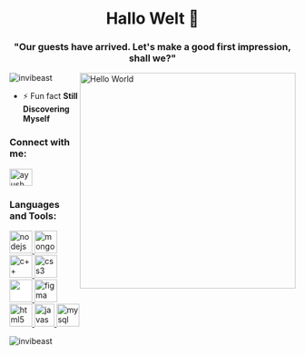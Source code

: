 <h1 align="center">Hallo Welt 👋</h1>
<h3 align="center">"Our guests have arrived. Let's make a good first impression, shall we?"</h3>
<img align="right" alt="Hello World" width="380" margin="20" border-radius="20" src="https://i.pinimg.com/originals/75/e7/ef/75e7ef7aa27009befb076509382b86b8.gif">
<p align="left"> <img src="https://komarev.com/ghpvc/?username=invibeast&label=Profile%20views&color=0e75b6&style=flat" alt="invibeast" /> </p>

- ⚡ Fun fact **Still Discovering Myself**

<h3 align="left">Connect with me:</h3>
<p align="left">
<a href="https://linkedin.com/in/ayushman singh" target="blank"><img align="center" src="chrome://image/?staticEncode=true&encodeType=webp&url=https://encrypted-tbn0.gstatic.com/images?q=tbn:ANd9GcQR_m2gExC_72-Jf4IYNc6fBDKsdd3GqJmXtnNoQRQ&s=10" alt="ayushman singh" height="30" width="40" /></a>
</p>

<h3 align="left">Languages and Tools:</h3>
<p align="left"> <a href="https://nodejs.org" target="_blank" rel="noreferrer"> <img src="https://nodejs.org/static/images/logo.svg" alt="nodejs" width="40" height="40"/> </a><a href="https://www.mongodb.com/" target="_blank" rel="noreferrer"> <img src="https://webimages.mongodb.com/_com_assets/cms/kuyj3d95v5vbmm2f4-horizontal_white.svg?auto=format%252Ccompress" alt="mongodb" width="40" height="40"/> </a>  <a href="https://www.cprogramming.com/" target="_blank" rel="noreferrer"> <img src="https://upload.wikimedia.org/wikipedia/commons/thumb/1/18/ISO_C%2B%2B_Logo.svg/800px-ISO_C%2B%2B_Logo.svg.png" alt="c++" width="40" height="40"/> </a>  <a href="https://www.w3schools.com/css/" target="_blank" rel="noreferrer"> <img src="https://cdn-icons-png.flaticon.com/512/888/888847.png" alt="css3" width="40" height="40"/> </a> <a href="https://expressjs.com" target="_blank" rel="noreferrer"> <img style="color:white ;background-color:white;" src="https://buttercms.com/static/images/tech_banners/ExpressJS.png" alt="express" width="40" height="40"/> </a> <a href="https://www.figma.com/" target="_blank" rel="noreferrer"> <img src="https://www.vectorlogo.zone/logos/figma/figma-icon.svg" alt="figma" width="40" height="40"/> </a> <a href="https://www.w3.org/html/" target="_blank" rel="noreferrer"> <img src="https://upload.wikimedia.org/wikipedia/commons/thumb/6/61/HTML5_logo_and_wordmark.svg/800px-HTML5_logo_and_wordmark.svg.png" alt="html5" width="40" height="40"/> </a> <a href="https://developer.mozilla.org/en-US/docs/Web/JavaScript" target="_blank" rel="noreferrer"> <img src="https://1000logos.net/wp-content/uploads/2020/09/JavaScript-Logo.png" alt="javascript" width="35" height="40"/> </a>  <a href="https://www.mysql.com/" target="_blank" rel="noreferrer"> <img src="https://styles.redditmedia.com/t5_2qm6k/styles/communityIcon_dhjr6guc03x51.png" alt="mysql" width="40" height="40"/> </a>  </p>

<p><img align="center" src="https://github-readme-stats.vercel.app/api/top-langs?username=invibeast&show_icons=true&locale=en&layout=compact" alt="invibeast" /></p>

